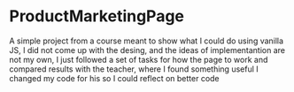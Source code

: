 # ProductMarketingPage
A simple project from a course meant to show what I could do using vanilla JS, I did not come up with the desing, and the ideas of implementantion are not my own, I just followed a set of tasks for how the page to work and compared results with the teacher, where I found something useful I changed my code for his so I could reflect on better code
